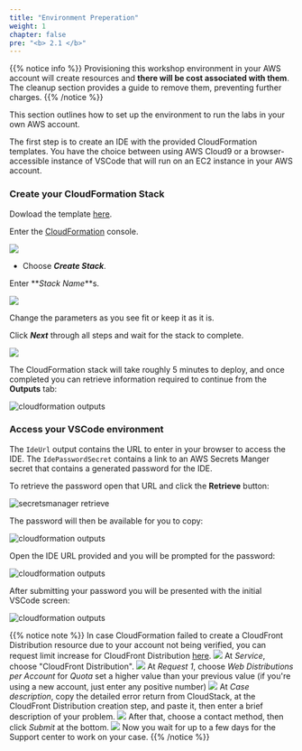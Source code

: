 ```yaml
---
title: "Environment Preperation"
weight: 1
chapter: false
pre: "<b> 2.1 </b>"
---
```


{{% notice info %}}
Provisioning this workshop environment in your AWS account will create resources and **there will be cost associated with them**. The cleanup section provides a guide to remove them, preventing further charges.
{{% /notice %}}

This section outlines how to set up the environment to run the labs in your own AWS account.

The first step is to create an IDE with the provided CloudFormation templates. You have the choice between using AWS Cloud9 or a browser-accessible instance of VSCode that will run on an EC2 instance in your AWS account.

### **Create your CloudFormation Stack**
Dowload the template [here](https://github.com/aws-samples/eks-workshop-v2/releases/download/release-snapshot-631eaeb7/ide-cfn.yaml).

Enter the [CloudFormation](console.aws.amazon.com/cloudformation/home) console.

![](/images/2/1/3/010.jpg)

- Choose **_Create Stack_**.

Enter **_Stack Name_**s.

![](/images/2/1/3/011.jpg?width=70pc)

Change the parameters as you see fit or keep it as it is.

Click **_Next_** through all steps and wait for the stack to complete.

![](/images/2/1/3/008.jpg?width=50pc)

The CloudFormation stack will take roughly 5 minutes to deploy, and once completed you can retrieve information required to continue from the **Outputs** tab:

![cloudformation outputs](/images/2/1/2/vscode-outputs.webp)

### **Access your VSCode environment**

The `IdeUrl` output contains the URL to enter in your browser to access the IDE. The `IdePasswordSecret` contains a link to an AWS Secrets Manger secret that contains a generated password for the IDE.

To retrieve the password open that URL and click the **Retrieve** button:

![secretsmanager retrieve](/images/2/1/2/vscode-password-retrieve.webp)

The password will then be available for you to copy:

![cloudformation outputs](/images/2/1/2/vscode-password-visible.webp)

Open the IDE URL provided and you will be prompted for the password:

![cloudformation outputs](/images/2/1/2/vscode-password.webp)

After submitting your password you will be presented with the initial VSCode screen:

![cloudformation outputs](/images/2/1/2/vscode-splash.webp)

{{% notice note %}}
In case CloudFormation failed to create a CloudFront Distribution resource due to your account not being verified, you can request limit increase for CloudFront Distribution [here](https://support.console.aws.amazon.com/support/home#/case/create?issueType=service-limit-increase).
![](/images/2/1/2/quota-failed-01.jpg?featherlight=false&width=30pc)
At _Service_, choose "CloudFront Distribution".
![](/images/2/1/2/quota-inc-01.jpg?featherlight=false&width=90pc)
At _Request 1_, choose _Web Distributions per Account_ for _Quota_ set a higher value than your previous value (if you're using a new account, just enter any positive number)
![](/images/2/1/2/quota-inc-02.jpg?featherlight=false&width=90pc)
At _Case description_, copy the detailed error return from CloudStack, at the CloudFront Distribution creation step, and paste it, then enter a brief description of your problem.
![](/images/2/1/2/quota-inc-03.jpg?featherlight=false&width=90pc)
After that, choose a contact method, then click _Submit_ at the bottom.
![](/images/2/1/2/quota-inc-04.jpg?featherlight=false&width=90pc)
Now you wait for up to a few days for the Support center to work on your case.
{{% /notice %}}